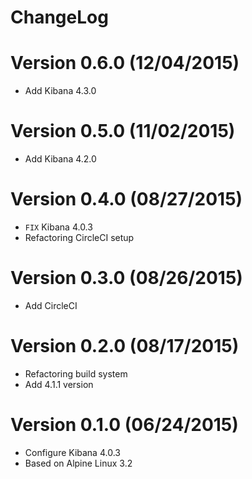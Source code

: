ChangeLog
===========

# Version 0.6.0 (12/04/2015)

- Add Kibana 4.3.0

# Version 0.5.0 (11/02/2015)

- Add Kibana 4.2.0

# Version 0.4.0 (08/27/2015)

- ``FIX`` Kibana 4.0.3
- Refactoring CircleCI setup

# Version 0.3.0 (08/26/2015)

- Add CircleCI

# Version 0.2.0 (08/17/2015)

- Refactoring build system
- Add 4.1.1 version

# Version 0.1.0 (06/24/2015)

- Configure Kibana 4.0.3
- Based on Alpine Linux 3.2
